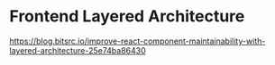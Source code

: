 # Frontend Layered Architecture

https://blog.bitsrc.io/improve-react-component-maintainability-with-layered-architecture-25e74ba86430